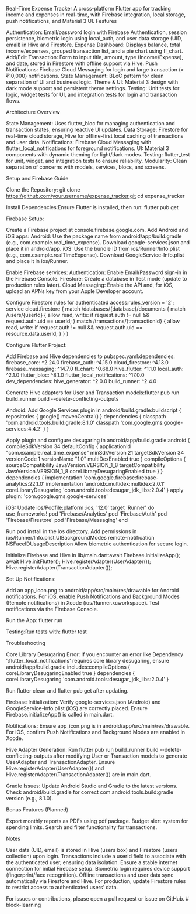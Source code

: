 Real-Time Expense Tracker
A cross-platform Flutter app for tracking income and expenses in real-time, with Firebase integration, local storage, push notifications, and Material 3 UI.
Features

Authentication: Email/password login with Firebase Authentication, session persistence, biometric login using local_auth, and user data storage (UID, email) in Hive and Firestore.
Expense Dashboard: Displays balance, total income/expenses, grouped transaction list, and a pie chart using fl_chart.
Add/Edit Transaction: Form to input title, amount, type (Income/Expense), and date, stored in Firestore with offline support via Hive.
Push Notifications: Firebase Cloud Messaging for login and large transaction (> ₹10,000) notifications.
State Management: BLoC pattern for clean separation of UI and business logic.
Theme & UI: Material 3 design with dark mode support and persistent theme settings.
Testing: Unit tests for logic, widget tests for UI, and integration tests for login and transaction flows.

Architecture Overview

State Management: Uses flutter_bloc for managing authentication and transaction states, ensuring reactive UI updates.
Data Storage: Firestore for real-time cloud storage, Hive for offline-first local caching of transactions and user data.
Notifications: Firebase Cloud Messaging with flutter_local_notifications for foreground notifications.
UI: Material 3 components with dynamic theming for light/dark modes.
Testing: flutter_test for unit, widget, and integration tests to ensure reliability.
Modularity: Clean separation of concerns with models, services, blocs, and screens.

Setup and Firebase Guide

Clone the Repository:
git clone https://github.com/yourusername/expense_tracker.git
cd expense_tracker


Install Dependencies:Ensure Flutter is installed, then run:
flutter pub get


Firebase Setup:

Create a Firebase project at console.firebase.google.com.
Add Android and iOS apps:
Android: Use the package name from android/app/build.gradle (e.g., com.example.real_time_expense). Download google-services.json and place it in android/app.
iOS: Use the bundle ID from ios/Runner/Info.plist (e.g., com.example.realTimeExpense). Download GoogleService-Info.plist and place it in ios/Runner.


Enable Firebase services:
Authentication: Enable Email/Password sign-in in the Firebase Console.
Firestore: Create a database in Test mode (update to production rules later).
Cloud Messaging: Enable the API and, for iOS, upload an APNs key from your Apple Developer account.


Configure Firestore rules for authenticated access:rules_version = '2';
service cloud.firestore {
match /databases/{database}/documents {
match /users/{userId} {
allow read, write: if request.auth != null && request.auth.uid == userId;
}
match /transactions/{transactionId} {
allow read, write: if request.auth != null && request.auth.uid == resource.data.userId;
}
}
}




Configure Flutter Project:

Add Firebase and Hive dependencies to pubspec.yaml:dependencies:
firebase_core: ^2.24.0
firebase_auth: ^4.15.0
cloud_firestore: ^4.13.0
firebase_messaging: ^14.7.0
fl_chart: ^0.68.0
hive_flutter: ^1.1.0
local_auth: ^2.1.0
flutter_bloc: ^8.1.0
flutter_local_notifications: ^17.0.0
dev_dependencies:
hive_generator: ^2.0.0
build_runner: ^2.4.0


Generate Hive adapters for User and Transaction models:flutter pub run build_runner build --delete-conflicting-outputs


Android:
Add Google Services plugin in android/build.gradle:buildscript {
repositories {
google()
mavenCentral()
}
dependencies {
classpath 'com.android.tools.build:gradle:8.1.0'
classpath 'com.google.gms:google-services:4.4.2'
}
}


Apply plugin and configure desugaring in android/app/build.gradle:android {
compileSdkVersion 34
defaultConfig {
applicationId "com.example.real_time_expense"
minSdkVersion 21
targetSdkVersion 34
versionCode 1
versionName "1.0"
multiDexEnabled true
}
compileOptions {
sourceCompatibility JavaVersion.VERSION_1_8
targetCompatibility JavaVersion.VERSION_1_8
coreLibraryDesugaringEnabled true
}
}
dependencies {
implementation 'com.google.firebase:firebase-analytics:22.1.0'
implementation 'androidx.multidex:multidex:2.0.1'
coreLibraryDesugaring 'com.android.tools:desugar_jdk_libs:2.0.4'
}
apply plugin: 'com.google.gms.google-services'




iOS:
Update ios/Podfile:platform :ios, '12.0'
target 'Runner' do
use_frameworks!
pod 'Firebase/Analytics'
pod 'Firebase/Auth'
pod 'Firebase/Firestore'
pod 'Firebase/Messaging'
end


Run pod install in the ios directory.
Add permissions in ios/Runner/Info.plist:<key>UIBackgroundModes</key>
<array>
<string>remote-notification</string>
</array>
<key>NSFaceIDUsageDescription</key>
<string>Allow biometric authentication for secure login.</string>




Initialize Firebase and Hive in lib/main.dart:await Firebase.initializeApp();
await Hive.initFlutter();
Hive.registerAdapter(UserAdapter());
Hive.registerAdapter(TransactionAdapter());




Set Up Notifications:

Add an app_icon.png to android/app/src/main/res/drawable for Android notifications.
For iOS, enable Push Notifications and Background Modes (Remote notifications) in Xcode (ios/Runner.xcworkspace).
Test notifications via the Firebase Console.


Run the App:
flutter run


Testing:Run tests with:
flutter test



Troubleshooting

Core Library Desugaring Error:
If you encounter an error like Dependency ':flutter_local_notifications' requires core library desugaring, ensure android/app/build.gradle includes:compileOptions {
coreLibraryDesugaringEnabled true
}
dependencies {
coreLibraryDesugaring 'com.android.tools:desugar_jdk_libs:2.0.4'
}


Run flutter clean and flutter pub get after updating.


Firebase Initialization:
Verify google-services.json (Android) and GoogleService-Info.plist (iOS) are correctly placed.
Ensure Firebase.initializeApp() is called in main.dart.


Notifications:
Ensure app_icon.png is in android/app/src/main/res/drawable.
For iOS, confirm Push Notifications and Background Modes are enabled in Xcode.


Hive Adapter Generation:
Run flutter pub run build_runner build --delete-conflicting-outputs after modifying User or Transaction models to generate UserAdapter and TransactionAdapter.
Ensure Hive.registerAdapter(UserAdapter()) and Hive.registerAdapter(TransactionAdapter()) are in main.dart.


Gradle Issues:
Update Android Studio and Gradle to the latest versions.
Check android/build.gradle for correct com.android.tools.build:gradle version (e.g., 8.1.0).



Bonus Features (Planned)

Export monthly reports as PDFs using pdf package.
Budget alert system for spending limits.
Search and filter functionality for transactions.

Notes

User data (UID, email) is stored in Hive (users box) and Firestore (users collection) upon login.
Transactions include a userId field to associate with the authenticated user, ensuring data isolation.
Ensure a stable internet connection for initial Firebase setup.
Biometric login requires device support (fingerprint/face recognition).
Offline transactions and user data sync automatically via Firestore and Hive.
For production, update Firestore rules to restrict access to authenticated users’ data.

For issues or contributions, please open a pull request or issue on GitHub.
#   b l o c k - l e a r n i n g  
 